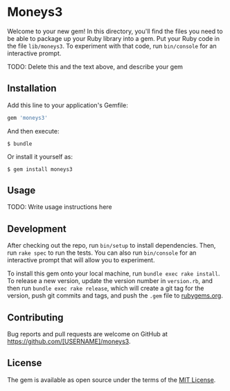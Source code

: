 # Moneys3

Welcome to your new gem! In this directory, you'll find the files you need to be able to package up your Ruby library into a gem. Put your Ruby code in the file `lib/moneys3`. To experiment with that code, run `bin/console` for an interactive prompt.

TODO: Delete this and the text above, and describe your gem

## Installation

Add this line to your application's Gemfile:

```ruby
gem 'moneys3'
```

And then execute:

    $ bundle

Or install it yourself as:

    $ gem install moneys3

## Usage

TODO: Write usage instructions here

## Development

After checking out the repo, run `bin/setup` to install dependencies. Then, run `rake spec` to run the tests. You can also run `bin/console` for an interactive prompt that will allow you to experiment.

To install this gem onto your local machine, run `bundle exec rake install`. To release a new version, update the version number in `version.rb`, and then run `bundle exec rake release`, which will create a git tag for the version, push git commits and tags, and push the `.gem` file to [rubygems.org](https://rubygems.org).

## Contributing

Bug reports and pull requests are welcome on GitHub at https://github.com/[USERNAME]/moneys3.

## License

The gem is available as open source under the terms of the [MIT License](https://opensource.org/licenses/MIT).
